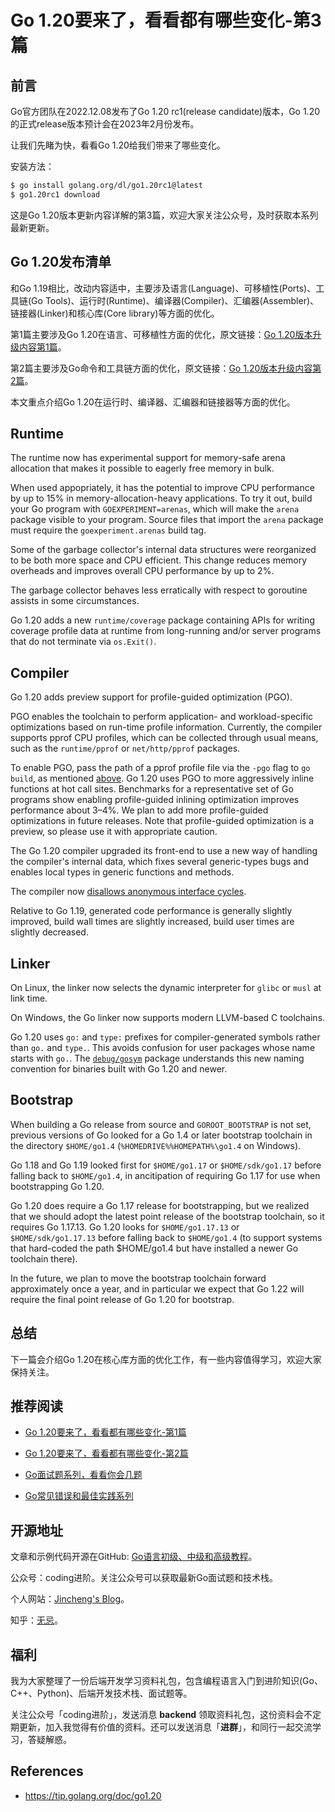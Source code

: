 # Go 1.20要来了，看看都有哪些变化-第3篇

## 前言

Go官方团队在2022.12.08发布了Go 1.20 rc1(release candidate)版本，Go 1.20的正式release版本预计会在2023年2月份发布。

让我们先睹为快，看看Go 1.20给我们带来了哪些变化。

安装方法：

```bash
$ go install golang.org/dl/go1.20rc1@latest
$ go1.20rc1 download
```

这是Go 1.20版本更新内容详解的第3篇，欢迎大家关注公众号，及时获取本系列最新更新。

## Go 1.20发布清单

和Go 1.19相比，改动内容适中，主要涉及语言(Language)、可移植性(Ports)、工具链(Go Tools)、运行时(Runtime)、编译器(Compiler)、汇编器(Assembler)、链接器(Linker)和核心库(Core library)等方面的优化。

第1篇主要涉及Go 1.20在语言、可移植性方面的优化，原文链接：[Go 1.20版本升级内容第1篇](https://mp.weixin.qq.com/s?__biz=Mzg2MTcwNjc1Mg==&mid=2247484629&idx=1&sn=60a01d3cc85ef2462156f0565c30738d&chksm=ce124bbaf965c2ac351cd9c602e8b67d5119b2a89a7f2de0289bdeb7608ae589c329eb8f7275&token=1619842941&lang=zh_CN#rd)。

第2篇主要涉及Go命令和工具链方面的优化，原文链接：[Go 1.20版本升级内容第2篇](https://mp.weixin.qq.com/s?__biz=Mzg2MTcwNjc1Mg==&mid=2247484638&idx=1&sn=459a22d4a9bf5d9715e70d3c25b05b93&chksm=ce124bb1f965c2a76bacc1135799ab268be66a861e99391b354a9f2dfd8c22a60853cc1d689d&token=1342188569&lang=zh_CN#rd)。

本文重点介绍Go 1.20在运行时、编译器、汇编器和链接器等方面的优化。

## Runtime

The runtime now has experimental support for memory-safe arena allocation that makes it possible to eagerly free memory in bulk. 

When used appopriately, it has the potential to improve CPU performance by up to 15% in memory-allocation-heavy applications. To try it out, build your Go program with `GOEXPERIMENT=arenas`, which will make the `arena` package visible to your program. Source files that import the `arena` package must require the `goexperiment.arenas` build tag.

Some of the garbage collector's internal data structures were reorganized to be both more space and CPU efficient. This change reduces memory overheads and improves overall CPU performance by up to 2%.

The garbage collector behaves less erratically with respect to goroutine assists in some circumstances.

Go 1.20 adds a new `runtime/coverage` package containing APIs for writing coverage profile data at runtime from long-running and/or server programs that do not terminate via `os.Exit()`.

## Compiler

Go 1.20 adds preview support for profile-guided optimization (PGO). 

PGO enables the toolchain to perform application- and workload-specific optimizations based on run-time profile information. Currently, the compiler supports pprof CPU profiles, which can be collected through usual means, such as the `runtime/pprof` or `net/http/pprof` packages. 

To enable PGO, pass the path of a pprof profile file via the `-pgo` flag to `go` `build`, as mentioned [above](https://tip.golang.org/doc/go1.20#go-command). Go 1.20 uses PGO to more aggressively inline functions at hot call sites. Benchmarks for a representative set of Go programs show enabling profile-guided inlining optimization improves performance about 3–4%. We plan to add more profile-guided optimizations in future releases. Note that profile-guided optimization is a preview, so please use it with appropriate caution.

The Go 1.20 compiler upgraded its front-end to use a new way of handling the compiler's internal data, which fixes several generic-types bugs and enables local types in generic functions and methods.

The compiler now [disallows anonymous interface cycles](https://go.dev/issue/56103).

Relative to Go 1.19, generated code performance is generally slightly improved, build wall times are slightly increased, build user times are slightly decreased.

## Linker

On Linux, the linker now selects the dynamic interpreter for `glibc` or `musl` at link time.

On Windows, the Go linker now supports modern LLVM-based C toolchains.

Go 1.20 uses `go:` and `type:` prefixes for compiler-generated symbols rather than `go.` and `type.`. This avoids confusion for user packages whose name starts with `go.`. The [`debug/gosym`](https://tip.golang.org/pkg/debug/gosym) package understands this new naming convention for binaries built with Go 1.20 and newer.

## Bootstrap

When building a Go release from source and `GOROOT_BOOTSTRAP` is not set, previous versions of Go looked for a Go 1.4 or later bootstrap toolchain in the directory `$HOME/go1.4` (`%HOMEDRIVE%%HOMEPATH%\go1.4` on Windows). 

Go 1.18 and Go 1.19 looked first for `$HOME/go1.17` or `$HOME/sdk/go1.17` before falling back to `$HOME/go1.4`, in ancitipation of requiring Go 1.17 for use when bootstrapping Go 1.20. 

Go 1.20 does require a Go 1.17 release for bootstrapping, but we realized that we should adopt the latest point release of the bootstrap toolchain, so it requires Go 1.17.13. Go 1.20 looks for `$HOME/go1.17.13` or `$HOME/sdk/go1.17.13` before falling back to `$HOME/go1.4` (to support systems that hard-coded the path $HOME/go1.4 but have installed a newer Go toolchain there). 

In the future, we plan to move the bootstrap toolchain forward approximately once a year, and in particular we expect that Go 1.22 will require the final point release of Go 1.20 for bootstrap.

## 总结

下一篇会介绍Go 1.20在核心库方面的优化工作，有一些内容值得学习，欢迎大家保持关注。



## 推荐阅读

* [Go 1.20要来了，看看都有哪些变化-第1篇](https://mp.weixin.qq.com/s?__biz=Mzg2MTcwNjc1Mg==&mid=2247484629&idx=1&sn=60a01d3cc85ef2462156f0565c30738d&chksm=ce124bbaf965c2ac351cd9c602e8b67d5119b2a89a7f2de0289bdeb7608ae589c329eb8f7275&token=1342188569&lang=zh_CN#rd)

* [Go 1.20要来了，看看都有哪些变化-第2篇](https://mp.weixin.qq.com/s?__biz=Mzg2MTcwNjc1Mg==&mid=2247484638&idx=1&sn=459a22d4a9bf5d9715e70d3c25b05b93&chksm=ce124bb1f965c2a76bacc1135799ab268be66a861e99391b354a9f2dfd8c22a60853cc1d689d&token=1342188569&lang=zh_CN#rd)

* [Go面试题系列，看看你会几题](https://mp.weixin.qq.com/mp/appmsgalbum?__biz=Mzg2MTcwNjc1Mg==&action=getalbum&album_id=2199553588283179010#wechat_redirect)

* [Go常见错误和最佳实践系列](https://mp.weixin.qq.com/mp/appmsgalbum?__biz=Mzg2MTcwNjc1Mg==&action=getalbum&album_id=2549657749539028992#wechat_redirect)

  

## 开源地址

文章和示例代码开源在GitHub: [Go语言初级、中级和高级教程](https://github.com/jincheng9/go-tutorial)。

公众号：coding进阶。关注公众号可以获取最新Go面试题和技术栈。

个人网站：[Jincheng's Blog](https://jincheng9.github.io/)。

知乎：[无忌](https://www.zhihu.com/people/thucuhkwuji)。



## 福利

我为大家整理了一份后端开发学习资料礼包，包含编程语言入门到进阶知识(Go、C++、Python)、后端开发技术栈、面试题等。

关注公众号「coding进阶」，发送消息 **backend** 领取资料礼包，这份资料会不定期更新，加入我觉得有价值的资料。还可以发送消息「**进群**」，和同行一起交流学习，答疑解惑。



## References

* https://tip.golang.org/doc/go1.20